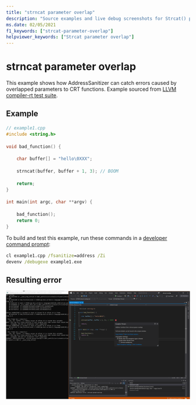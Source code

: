 ```yaml
---
title: "strncat parameter overlap"
description: "Source examples and live debug screenshots for Strcat() parameter overlap errors."
ms.date: 02/05/2021
f1_keywords: ["strcat-parameter-overlap"]
helpviewer_keywords: ["Strcat parameter overlap"]
---
```


# strncat parameter overlap

This example shows how AddressSanitizer can catch errors caused by overlapped parameters to CRT functions. Example sourced from [LLVM compiler-rt test suite](https://github.com/llvm/llvm-project/tree/main/compiler-rt/test/asan/TestCases).

## Example

```cpp
// example1.cpp
#include <string.h>

void bad_function() {

    char buffer[] = "hello\0XXX";

    strncat(buffer, buffer + 1, 3); // BOOM

    return;
}

int main(int argc, char **argv) {

    bad_function();
    return 0;
}
```

To build and test this example, run these commands in a [developer command prompt](../build/building-on-the-command-line.md#developer_command_prompt_shortcuts):

```cmd
cl example1.cpp /fsanitize=address /Zi
devenv /debugexe example1.exe
```

## Resulting error

![example1](SRC_CODE/strcat-param-overlap/example1.PNG)
